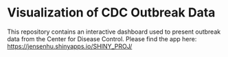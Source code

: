 # Visualization of CDC Outbreak Data 
This repository contains an interactive dashboard used to present outbreak data from the Center for Disease Control. 
Please find the app here: https://jensenhu.shinyapps.io/SHINY_PROJ/
